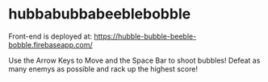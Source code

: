 # hubbabubbabeeblebobble

Front-end is deployed at: https://hubble-bubble-beeble-bobble.firebaseapp.com/

Use the Arrow Keys to Move and the Space Bar to shoot bubbles! Defeat as many enemys as possible and rack up the highest score!
